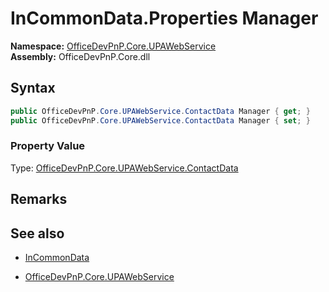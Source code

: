# InCommonData.Properties Manager
  

**Namespace:** [OfficeDevPnP.Core.UPAWebService](OfficeDevPnP.Core.UPAWebService.md)  
**Assembly:** OfficeDevPnP.Core.dll  
## Syntax
```C#
public OfficeDevPnP.Core.UPAWebService.ContactData Manager { get; }
public OfficeDevPnP.Core.UPAWebService.ContactData Manager { set; }
```

### Property Value
Type: [OfficeDevPnP.Core.UPAWebService.ContactData](OfficeDevPnP.Core.UPAWebService.ContactData.md)  

## Remarks 

## See also
- [InCommonData](InCommonData.md) 

- [OfficeDevPnP.Core.UPAWebService](OfficeDevPnP.Core.UPAWebService.md)

